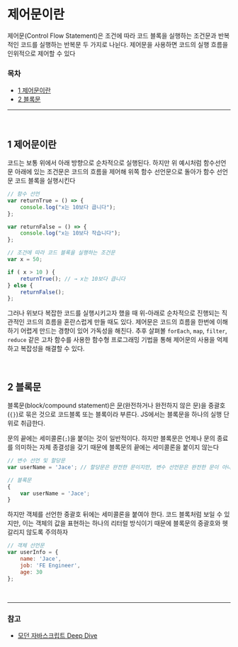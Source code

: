 # 제어문이란

제어문(Control Flow Statement)은 조건에 따라 코드 블록을 실행하는 조건문과 반복적인 코드를 실행하는 반복문 두 가지로 나뉜다. 제어문을 사용하면 코드의 실행 흐름을 인위적으로 제어할 수 있다

### 목차

- [1 제어문이란](https://www.notion.so/f7ba427590b949809882b30af9966dbe)
- [2 블록문](#2-블록문)

***

<br>

## 1 제어문이란

코드는 보통 위에서 아래 방향으로 순차적으로 실행된다. 하지만 위 예시처럼 함수선언문 아래에 있는 조건문은 코드의 흐름을 제어해 위쪽 함수 선언문으로 돌아가 함수 선언문 코드 블록을 실행시킨다

```jsx
// 함수 선언
var returnTrue = () => {
	console.log("x는 10보다 큽니다"); 
}; 

var returnFalse = () => {
	console.log("x는 10보다 작습니다"); 
};

// 조건에 따라 코드 블록을 실행하는 조건문
var x = 50; 

if ( x > 10 ) {
	returnTrue(); // → x는 10보다 큽니다
} else {
	returnFalse(); 
}; 
```

그러나 위보다 복잡한 코드를 실행시키고자 했을 때 위-아래로 순차적으로 진행되는 직관적인 코드의 흐름을 혼란스럽게 만들 때도 있다. 제어문은 코드의 흐름을 한번에 이해하기 어렵게 만드는 경향이 있어 가독성을 해친다. 추후 살펴볼 `forEach`, `map`, `filter`, `reduce` 같은 고차 함수를 사용한 함수형 프로그래밍 기법을 통해 제어문의 사용을 억제하고 복잡성을 해결할 수 있다.

<br>

## 2 블록문

블록문(block/compound statement)은 [문]()(완전하거나 완전하지 않은 문)을 중괄호(`{}`)로 묶은 것으로 코드블록 또는 블록이라 부른다. JS에서는 블록문을 하나의 실행 단위로 취급한다.

문의 끝에는 세미콜론(`;`)을 붙이는 것이 일반적이다. 하지만 블록문은 언제나 문의 종료를 의미하는 자체 종결성을 갖기 때문에 블록문의 끝에는 세미콜론을 붙이지 않는다

```jsx
// 변수 선언 및 할당문
var userName = 'Jace'; // 할당문은 완전한 문이지만, 변수 선언문은 완전한 문이 아니다

// 블록문
{ 
	var userName = 'Jace';
}
```

하지만 객체를 선언한 중괄호 뒤에는 세미콜론을 붙여야 한다. 코드 블록처럼 보일 수 있지만, 이는 객체의 값을 표현하는 하나의 리터럴 방식이기 때문에 블록문의 중괄호와 헷갈리지 않도록 주의하자

```jsx
// 객체 선언문
var userInfo = {
	name: 'Jace', 
	job: 'FE Engineer', 
	age: 30
};
```

<br>

***

### 참고

- [모던 자바스크립트 Deep Dive](http://www.yes24.com/Product/Goods/92742567)